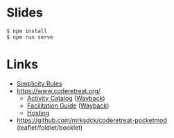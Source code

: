 # Slides

```
$ npm install
$ npm run serve
```

# Links

- [Simplicity Rules](http://wiki.c2.com/?XpSimplicityRules)
- https://www.coderetreat.org/
  - [Activity Catalog](https://www.coderetreat.org/facilitators/constraints/) ([Wayback](https://web.archive.org/web/20221030142553/https://www.coderetreat.org/facilitators/constraints/))
  - [Facilitation Guide](https://www.coderetreat.org/facilitators/facilitation/) ([Wayback](https://web.archive.org/web/20221030142835/https://www.coderetreat.org/facilitators/facilitation/))
  - [Hosting](https://www.coderetreat.org/facilitators/hosting/)
- https://github.com/mrksdck/coderetreat-pocketmod (leaflet/foldlet/booklet)
